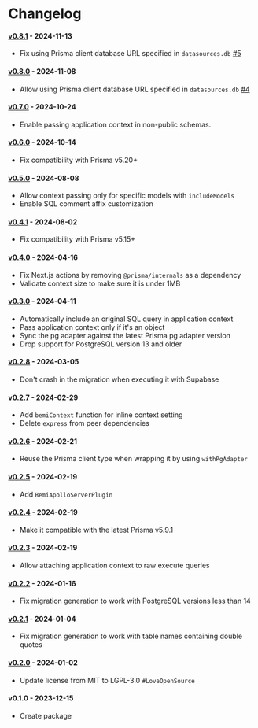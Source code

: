 # Changelog

#### [v0.8.1](https://github.com/BemiHQ/bemi-prisma/compare/v0.8.0...v0.8.1) - 2024-11-13

- Fix using Prisma client database URL specified in `datasources.db` [#5](https://github.com/BemiHQ/bemi-prisma/pull/5)

#### [v0.8.0](https://github.com/BemiHQ/bemi-prisma/compare/v0.7.0...v0.8.0) - 2024-11-08

- Allow using Prisma client database URL specified in `datasources.db` [#4](https://github.com/BemiHQ/bemi-prisma/pull/5)

#### [v0.7.0](https://github.com/BemiHQ/bemi-prisma/compare/v0.6.0...v0.7.0) - 2024-10-24

- Enable passing application context in non-public schemas.

#### [v0.6.0](https://github.com/BemiHQ/bemi-prisma/compare/v0.5.0...v0.6.0) - 2024-10-14

- Fix compatibility with Prisma v5.20+

#### [v0.5.0](https://github.com/BemiHQ/bemi-prisma/compare/v0.4.1...v0.5.0) - 2024-08-08

- Allow context passing only for specific models with `includeModels`
- Enable SQL comment affix customization

#### [v0.4.1](https://github.com/BemiHQ/bemi-prisma/compare/v0.4.0...v0.4.1) - 2024-08-02

- Fix compatibility with Prisma v5.15+

#### [v0.4.0](https://github.com/BemiHQ/bemi-prisma/compare/v0.3.0...v0.4.0) - 2024-04-16

- Fix Next.js actions by removing `@prisma/internals` as a dependency
- Validate context size to make sure it is under 1MB

#### [v0.3.0](https://github.com/BemiHQ/bemi-prisma/compare/v0.2.8...v0.3.0) - 2024-04-11

- Automatically include an original SQL query in application context
- Pass application context only if it's an object
- Sync the pg adapter against the latest Prisma pg adapter version
- Drop support for PostgreSQL version 13 and older

#### [v0.2.8](https://github.com/BemiHQ/bemi-prisma/compare/v0.2.7...v0.2.8) - 2024-03-05

- Don't crash in the migration when executing it with Supabase

#### [v0.2.7](https://github.com/BemiHQ/bemi-prisma/compare/v0.2.6...v0.2.7) - 2024-02-29

- Add `bemiContext` function for inline context setting
- Delete `express` from peer dependencies

#### [v0.2.6](https://github.com/BemiHQ/bemi-prisma/compare/v0.2.5...v0.2.6) - 2024-02-21

- Reuse the Prisma client type when wrapping it by using `withPgAdapter`

#### [v0.2.5](https://github.com/BemiHQ/bemi-prisma/compare/v0.2.4...v0.2.5) - 2024-02-19

- Add `BemiApolloServerPlugin`

#### [v0.2.4](https://github.com/BemiHQ/bemi-prisma/compare/v0.2.3...v0.2.4) - 2024-02-19

- Make it compatible with the latest Prisma v5.9.1

#### [v0.2.3](https://github.com/BemiHQ/bemi-prisma/compare/v0.2.2...v0.2.3) - 2024-02-19

- Allow attaching application context to raw execute queries

#### [v0.2.2](https://github.com/BemiHQ/bemi-prisma/compare/v0.2.1...v0.2.2) - 2024-01-16

- Fix migration generation to work with PostgreSQL versions less than 14

#### [v0.2.1](https://github.com/BemiHQ/bemi-prisma/compare/v0.2.0...v0.2.1) - 2024-01-04

- Fix migration generation to work with table names containing double quotes

#### [v0.2.0](https://github.com/BemiHQ/bemi-prisma/compare/v0.1.0...v0.2.0) - 2024-01-02

- Update license from MIT to LGPL-3.0 `#LoveOpenSource`

#### v0.1.0 - 2023-12-15

- Create package
